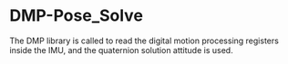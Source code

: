 # DMP-Pose_Solve
The DMP library is called to read the digital motion processing registers inside the IMU, and the quaternion solution attitude is used.
